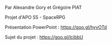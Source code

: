 Par Alexandre Gory et Grégoire PIAT


Projet d'APO S5 - SpaceRPG

Présentation PowerPoint : https://goo.gl/hyvOTd

Sujet du projet : https://goo.gl/lcibbU
